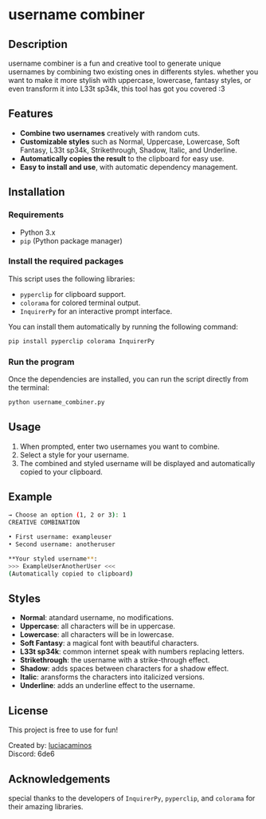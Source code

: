 
# username combiner

## Description
username combiner is a fun and creative tool to generate unique usernames by combining two existing ones in differents styles. whether you want to make it more stylish with uppercase, lowercase, fantasy styles, or even transform it into L33t sp34k, this tool has got you covered :3

## Features
- **Combine two usernames** creatively with random cuts.
- **Customizable styles** such as Normal, Uppercase, Lowercase, Soft Fantasy, L33t sp34k, Strikethrough, Shadow, Italic, and Underline.
- **Automatically copies the result** to the clipboard for easy use.
- **Easy to install and use**, with automatic dependency management.

## Installation

### Requirements
- Python 3.x
- `pip` (Python package manager)

### Install the required packages
This script uses the following libraries:
- `pyperclip` for clipboard support.
- `colorama` for colored terminal output.
- `InquirerPy` for an interactive prompt interface.

You can install them automatically by running the following command:

```bash
pip install pyperclip colorama InquirerPy
```

### Run the program
Once the dependencies are installed, you can run the script directly from the terminal:

```bash
python username_combiner.py
```

## Usage
1. When prompted, enter two usernames you want to combine.
2. Select a style for your username.
3. The combined and styled username will be displayed and automatically copied to your clipboard.

## Example
```bash
→ Choose an option (1, 2 or 3): 1
CREATIVE COMBINATION

• First username: exampleuser
• Second username: anotheruser

**Your styled username**:
>>> ExampleUserAnotherUser <<<
(Automatically copied to clipboard)
```

## Styles
- **Normal**: atandard username, no modifications.
- **Uppercase**: all characters will be in uppercase.
- **Lowercase**: all characters will be in lowercase.
- **Soft Fantasy**: a magical font with beautiful characters.
- **L33t sp34k**: common internet speak with numbers replacing letters.
- **Strikethrough**: the username with a strike-through effect.
- **Shadow**: adds spaces between characters for a shadow effect.
- **Italic**: aransforms the characters into italicized versions.
- **Underline**: adds an underline effect to the username.

## License
This project is free to use for fun! 

Created by: [luciacaminos](https://github.com/luciacaminos)  
Discord: 6de6  

## Acknowledgements
special thanks to the developers of `InquirerPy`, `pyperclip`, and `colorama` for their amazing libraries.

